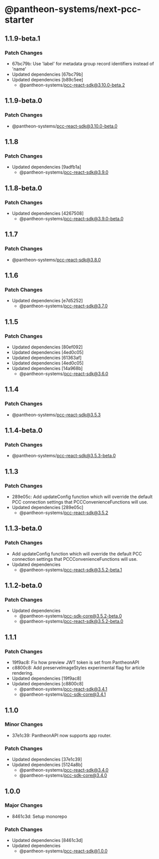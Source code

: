 # @pantheon-systems/next-pcc-starter

## 1.1.9-beta.1

### Patch Changes

- 67bc79b: Use 'label' for metadata group record identifiers instead of 'name'
- Updated dependencies [67bc79b]
- Updated dependencies [b89c5ee]
  - @pantheon-systems/pcc-react-sdk@3.10.0-beta.2

## 1.1.9-beta.0

### Patch Changes

- @pantheon-systems/pcc-react-sdk@3.10.0-beta.0

## 1.1.8

### Patch Changes

- Updated dependencies [9adfb1a]
  - @pantheon-systems/pcc-react-sdk@3.9.0

## 1.1.8-beta.0

### Patch Changes

- Updated dependencies [4267508]
  - @pantheon-systems/pcc-react-sdk@3.9.0-beta.0

## 1.1.7

### Patch Changes

- @pantheon-systems/pcc-react-sdk@3.8.0

## 1.1.6

### Patch Changes

- Updated dependencies [e7d5252]
  - @pantheon-systems/pcc-react-sdk@3.7.0

## 1.1.5

### Patch Changes

- Updated dependencies [80ef092]
- Updated dependencies [4ed0c05]
- Updated dependencies [61363af]
- Updated dependencies [4ed0c05]
- Updated dependencies [14a968b]
  - @pantheon-systems/pcc-react-sdk@3.6.0

## 1.1.4

### Patch Changes

- @pantheon-systems/pcc-react-sdk@3.5.3

## 1.1.4-beta.0

### Patch Changes

- @pantheon-systems/pcc-react-sdk@3.5.3-beta.0

## 1.1.3

### Patch Changes

- 289e05c: Add updateConfig function which will override the default PCC
  connection settings that PCCConvenienceFunctions will use.
- Updated dependencies [289e05c]
  - @pantheon-systems/pcc-react-sdk@3.5.2

## 1.1.3-beta.0

### Patch Changes

- Add updateConfig function which will override the default PCC connection
  settings that PCCConvenienceFunctions will use.
- Updated dependencies
  - @pantheon-systems/pcc-react-sdk@3.5.2-beta.1

## 1.1.2-beta.0

### Patch Changes

- Updated dependencies
  - @pantheon-systems/pcc-sdk-core@3.5.2-beta.0
  - @pantheon-systems/pcc-react-sdk@3.5.2-beta.0

## 1.1.1

### Patch Changes

- 19f9ac8: Fix how preview JWT token is set from PantheonAPI
- c8800c8: Add preserveImageStyles experimental flag for article rendering.
- Updated dependencies [19f9ac8]
- Updated dependencies [c8800c8]
  - @pantheon-systems/pcc-react-sdk@3.4.1
  - @pantheon-systems/pcc-sdk-core@3.4.1

## 1.1.0

### Minor Changes

- 37e1c39: PantheonAPI now supports app router.

### Patch Changes

- Updated dependencies [37e1c39]
- Updated dependencies [5124a8b]
  - @pantheon-systems/pcc-react-sdk@3.4.0
  - @pantheon-systems/pcc-sdk-core@3.4.0

## 1.0.0

### Major Changes

- 8461c3d: Setup monorepo

### Patch Changes

- Updated dependencies [8461c3d]
- Updated dependencies
  - @pantheon-systems/pcc-react-sdk@1.0.0
